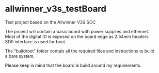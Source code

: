 # allwinner_v3s_testBoard
Test project based on the Allwinner V3S SOC

The project will contain a basic board with power supplies and ethernet.
Most of the digital IO is exposed on the board edge as 2.54mm headers
SD0 interface is used for boot.

The "buildroot" folder contais all the required files and instructions to build a bare system.

Please keep in mind that the board is build around my requirements.

